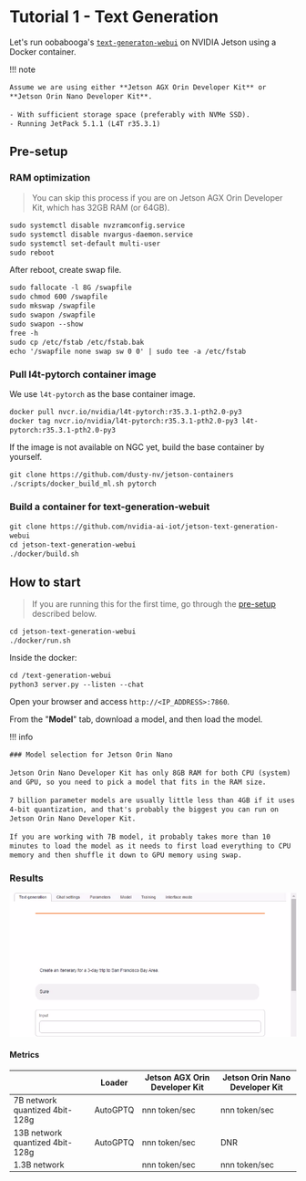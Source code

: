 # Tutorial 1 - Text Generation

Let's run oobabooga's [`text-generaton-webui`](https://github.com/oobabooga/text-generation-webui) on NVIDIA Jetson using a Docker container.

!!! note

    Assume we are using either **Jetson AGX Orin Developer Kit** or **Jetson Orin Nano Developer Kit**.

    - With sufficient storage space (preferably with NVMe SSD).
    - Running JetPack 5.1.1 (L4T r35.3.1) 

## Pre-setup

### RAM optimization

> You can skip this process if you are on Jetson AGX Orin Developer Kit, which has 32GB RAM (or 64GB).

```
sudo systemctl disable nvzramconfig.service
sudo systemctl disable nvargus-daemon.service
sudo systemctl set-default multi-user
sudo reboot
```

After reboot, create swap file.

```
sudo fallocate -l 8G /swapfile
sudo chmod 600 /swapfile
sudo mkswap /swapfile
sudo swapon /swapfile
sudo swapon --show
free -h
sudo cp /etc/fstab /etc/fstab.bak
echo '/swapfile none swap sw 0 0' | sudo tee -a /etc/fstab
```

### Pull l4t-pytorch container image

We use `l4t-pytorch` as the base container image.

```
docker pull nvcr.io/nvidia/l4t-pytorch:r35.3.1-pth2.0-py3
docker tag nvcr.io/nvidia/l4t-pytorch:r35.3.1-pth2.0-py3 l4t-pytorch:r35.3.1-pth2.0-py3
```

If the image is not available on NGC yet, build the base container by yourself.

```
git clone https://github.com/dusty-nv/jetson-containers
./scripts/docker_build_ml.sh pytorch  
```

### Build a container for text-generation-webuit

```
git clone https://github.com/nvidia-ai-iot/jetson-text-generation-webui
cd jetson-text-generation-webui
./docker/build.sh
```

## How to start

> If you are running this for the first time, go through the [pre-setup](#pre-setup) described below.

```
cd jetson-text-generation-webui
./docker/run.sh
```

Inside the docker:

```
cd /text-generation-webui
python3 server.py --listen --chat
```

Open your browser and access `http://<IP_ADDRESS>:7860`.

From the "**Model**" tab, download a model, and then load the model.

!!! info

    ### Model selection for Jetson Orin Nano

    Jetson Orin Nano Developer Kit has only 8GB RAM for both CPU (system) and GPU, so you need to pick a model that fits in the RAM size.

    7 billion parameter models are usually little less than 4GB if it uses 4-bit quantization, and that's probably the biggest you can run on Jetson Orin Nano Developer Kit.

    If you are working with 7B model, it probably takes more than 10 minutes to load the model as it needs to first load everything to CPU memory and then shuffle it down to GPU memory using swap.


### Results

![](./images/text-generation-webui_sf-trip.gif)

#### Metrics

|                 | Loader | Jetson AGX Orin Developer Kit  | Jetson Orin Nano Developer Kit  |
|-----------------|--------|-----|-----|
| 7B network quantized 4bit-128g | AutoGPTQ | nnn token/sec | nnn token/sec |
| 13B network quantized 4bit-128g | AutoGPTQ | nnn token/sec | DNR |
| 1.3B network |  | nnn token/sec | nnn token/sec |

